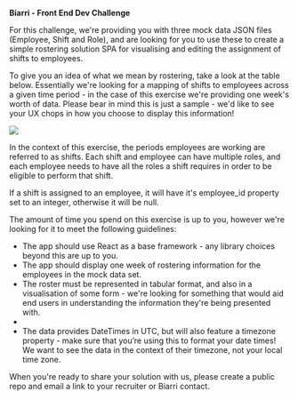 **Biarri - Front End Dev Challenge**

For this challenge, we're providing you with three mock data JSON files (Employee, Shift and Role), and are looking for you to use these to create a simple rostering solution SPA for visualising and editing the assignment of shifts to employees. 

To give you an idea of what we mean by rostering, take a look at the table below. Essentially we're looking for a mapping of shifts to employees across a given time period - in the case of this exercise we're providing one week's worth of data. Please bear in mind this is just a sample - we'd like to see your UX chops in how you choose to display this information!

![](https://upload.wikimedia.org/wikipedia/commons/e/e8/WeeklySchedule.png)

In the context of this exercise, the periods employees are working are referred to as shifts. 
Each shift and employee can have multiple roles, and each employee needs to have all the roles a shift requires in order to be eligible to perform that shift.

If a shift is assigned to an employee, it will have it's employee_id property set to an integer, otherwise it will be null.

The amount of time you spend on this exercise is up to you, however we're looking for it to meet the following guidelines:

 - The app should use React as a base framework - any library choices beyond this are up to you.
 - The app should display one week of rostering information for the employees in the mock data 	set.
 - The roster must be represented in tabular format, and also in a visualisation of some form - we're looking for something that would aid end users in understanding the information they're being presented with.
 - 
 - The data provides DateTimes in UTC, but will also feature a timezone property - make sure that you’re using this to format your date times! We want to see the data in the context of their timezone, not your local time zone.

When you're ready to share your solution with us, please create a public repo and email a link to your recruiter or Biarri contact. 
